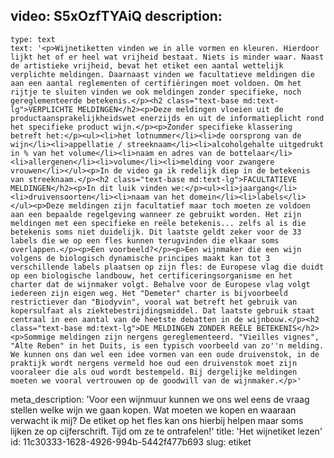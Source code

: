 video: S5xOzfTYAiQ
description:
  -
    type: text
    text: '<p>Wijnetiketten vinden we in alle vormen en kleuren. Hierdoor lijkt het of er heel wat vrijheid bestaat. Niets is minder waar. Naast de artistieke vrijheid, bevat het etiket een aantal wettelijk verplichte meldingen. Daarnaast vinden we facultatieve meldingen die aan een aantal reglementen of certifiëringen moet voldoen. Om het rijtje te sluiten vinden we ook meldingen zonder specifieke, noch gereglementeerde betekenis.</p><h2 class="text-base md:text-lg">VERPLICHTE MELDINGEN</h2><p>Deze meldingen vloeien uit de productaansprakelijkheidswet enerzijds en uit de informatieplicht rond het specifieke product wijn.</p><p>Zonder specifieke klassering betreft het:</p><ul><li>het lotnummer</li><li>de oorsprong van de wijn</li><li>appellatie / streeknaam</li><li>alcoholgehalte uitgedrukt in % van het volume</li><li>naam en adres van de bottelaar</li><li>allergenen</li><li>volume</li><li>melding voor zwangere vrouwen</li></ul><p>In de video ga ik redelijk diep in de betekenis van streeknaam.</p><h2 class="text-base md:text-lg">FACULTATIEVE MELDINGEN</h2><p>In dit luik vinden we:</p><ul><li>jaargang</li><li>druivensoorten</li><li>naam van het domein</li><li>labels</li></ul><p>Deze meldingen zijn facultatief maar toch moeten ze voldoen aan een bepaalde regelgeving wanneer ze gebruikt worden. Het zijn meldingen met een specifieke en reële betekenis... zelfs al is die betekenis soms niet duidelijk. Dit laatste geldt zeker voor de 33 labels die we op een fles kunnen terugvinden die elkaar soms overlappen.</p><p>Een voorbeeld?</p><p>Een wijnmaker die een wijn volgens de biologisch dynamische principes maakt kan tot 3 verschillende labels plaatsen op zijn fles: de Europese vlag die duidt op een biologische landbouw, het certificeringsorganisme en het charter dat de wijnmaker volgt. Behalve voor de Europese vlag volgt iedereen zijn eigen weg. Het "Demeter" charter is bijvoorbeeld restrictiever dan "Biodyvin", vooral wat betreft het gebruik van kopersulfaat als ziektebestrijdingsmiddel. Dat laatste gebruik staat centraal in een aantal van de heetste debatten in de wijnbouw.</p><h2 class="text-base md:text-lg">DE MELDINGEN ZONDER REËLE BETEKENIS</h2><p>Sommige meldingen zijn nergens gereglementeerd. "Vieilles vignes", "Alte Reben" in het Duits, is een typisch voorbeeld van zo''n melding. We kunnen ons dan wel een idee vormen van een oude druivenstok, in de praktijk wordt nergens vermeld hoe oud een druivenstok moet zijn vooraleer die als oud wordt bestempeld. Bij dergelijke meldingen moeten we vooral vertrouwen op de goodwill van de wijnmaker.</p>'
meta_description: 'Voor een wijnmuur kunnen we ons wel eens de vraag stellen welke wijn we gaan kopen. Wat moeten we kopen en waaraan verwacht ik mij? De etiket op het fles kan ons hierbij helpen maar soms lijken ze op cijferschrift. Tijd om ze te ontrafelen!'
title: 'Het wijnetiket lezen'
id: 11c30333-1628-4926-994b-5442f477b693
slug: etiket
